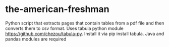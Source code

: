 # the-american-freshman

Python script that extracts pages that contain tables from a pdf file and then converts them to csv format. 
Uses tabula python module https://github.com/chezou/tabula-py. Install it via pip install tabula. Java and 
pandas modules are required
